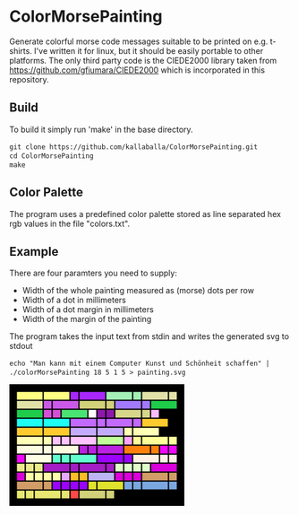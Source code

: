 ColorMorsePainting
============

Generate colorful morse code messages suitable to be printed on e.g. t-shirts.
I've written it for linux, but it should be easily portable to other platforms. 
The only third party code is the CIEDE2000 library taken from https://github.com/gfiumara/CIEDE2000 which is incorporated in this repository.

## Build

To build it simply run 'make' in the base directory.

    git clone https://github.com/kallaballa/ColorMorsePainting.git
    cd ColorMorsePainting
    make

## Color Palette

The program uses a predefined color palette stored as line separated hex rgb values in the file "colors.txt". 

## Example

There are four paramters you need to supply:
* Width of the whole painting measured as (morse) dots per row
* Width of a dot in millimeters
* Width of a dot margin in millimeters
* Width of the margin of the painting

The program takes the input text from stdin and writes the generated svg to stdout

    echo "Man kann mit einem Computer Kunst und Schönheit schaffen" | ./colorMorsePainting 18 5 1 5 > painting.svg 

![Morse Painting: Kunst und Schönheit](https://github.com/kallaballa/ColorMorsePainting/raw/master/example/painting.png "Morse Painting: Kunst und Schönheit")


